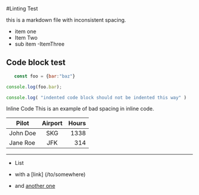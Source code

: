 #Linting  Test

this is a markdown file    with   inconsistent spacing.

- item one
-   Item Two
  - sub item
-ItemThree

## Code block test
``` js
   const foo = {bar:"baz"}

console.log(foo.bar);

console.log( "indented code block should not be indented this way" )

```

Inline Code
This is an example of bad spacing in inline code.


| Pilot    | Airport | Hours |
| -------- | :-----: | ----: |
| John Doe |   SKG   |  1338 |
| Jane Roe |   JFK   |   314 |

- - - - - - - - - - - - - - -

+ List
 + with a [link] (/to/somewhere)
+ and [another one]


  [another one]:  http://example.com 'Example title'
